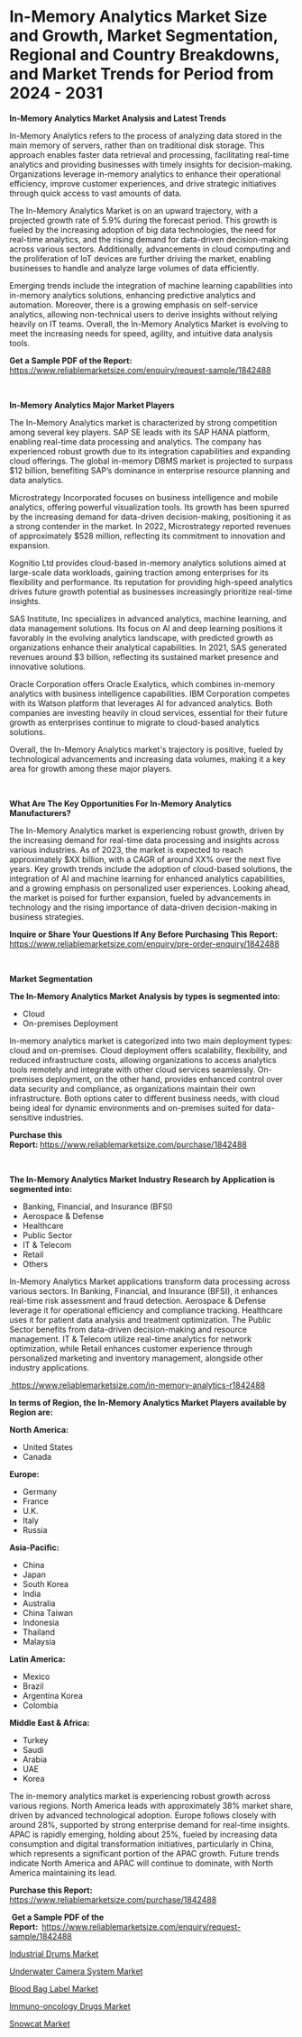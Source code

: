 <p><h1>In-Memory Analytics Market Size and Growth, Market Segmentation, Regional and Country Breakdowns, and Market Trends for Period from 2024 -  2031</h1></p><p><strong>In-Memory Analytics Market Analysis and Latest Trends</strong></p>
<p><p>In-Memory Analytics refers to the process of analyzing data stored in the main memory of servers, rather than on traditional disk storage. This approach enables faster data retrieval and processing, facilitating real-time analytics and providing businesses with timely insights for decision-making. Organizations leverage in-memory analytics to enhance their operational efficiency, improve customer experiences, and drive strategic initiatives through quick access to vast amounts of data.</p><p>The In-Memory Analytics Market is on an upward trajectory, with a projected growth rate of 5.9% during the forecast period. This growth is fueled by the increasing adoption of big data technologies, the need for real-time analytics, and the rising demand for data-driven decision-making across various sectors. Additionally, advancements in cloud computing and the proliferation of IoT devices are further driving the market, enabling businesses to handle and analyze large volumes of data efficiently.</p><p>Emerging trends include the integration of machine learning capabilities into in-memory analytics solutions, enhancing predictive analytics and automation. Moreover, there is a growing emphasis on self-service analytics, allowing non-technical users to derive insights without relying heavily on IT teams. Overall, the In-Memory Analytics Market is evolving to meet the increasing needs for speed, agility, and intuitive data analysis tools.</p></p>
<p><strong>Get a Sample PDF of the Report:&nbsp;</strong> <a href="https://www.reliablemarketsize.com/enquiry/request-sample/1842488?utm_campaign=1262&utm_medium=2&utm_source=Github&utm_content=ia&utm_term=16102024&utm_id=in-memory-analytics">https://www.reliablemarketsize.com/enquiry/request-sample/1842488</a></p>
<p>&nbsp;</p>
<p><strong>In-Memory Analytics Major Market Players</strong></p>
<p><p>The In-Memory Analytics market is characterized by strong competition among several key players. SAP SE leads with its SAP HANA platform, enabling real-time data processing and analytics. The company has experienced robust growth due to its integration capabilities and expanding cloud offerings. The global in-memory DBMS market is projected to surpass $12 billion, benefiting SAP’s dominance in enterprise resource planning and data analytics.</p><p>Microstrategy Incorporated focuses on business intelligence and mobile analytics, offering powerful visualization tools. Its growth has been spurred by the increasing demand for data-driven decision-making, positioning it as a strong contender in the market. In 2022, Microstrategy reported revenues of approximately $528 million, reflecting its commitment to innovation and expansion.</p><p>Kognitio Ltd provides cloud-based in-memory analytics solutions aimed at large-scale data workloads, gaining traction among enterprises for its flexibility and performance. Its reputation for providing high-speed analytics drives future growth potential as businesses increasingly prioritize real-time insights.</p><p>SAS Institute, Inc specializes in advanced analytics, machine learning, and data management solutions. Its focus on AI and deep learning positions it favorably in the evolving analytics landscape, with predicted growth as organizations enhance their analytical capabilities. In 2021, SAS generated revenues around $3 billion, reflecting its sustained market presence and innovative solutions.</p><p>Oracle Corporation offers Oracle Exalytics, which combines in-memory analytics with business intelligence capabilities. IBM Corporation competes with its Watson platform that leverages AI for advanced analytics. Both companies are investing heavily in cloud services, essential for their future growth as enterprises continue to migrate to cloud-based analytics solutions.</p><p>Overall, the In-Memory Analytics market's trajectory is positive, fueled by technological advancements and increasing data volumes, making it a key area for growth among these major players.</p></p>
<p>&nbsp;</p>
<p><strong>What Are The Key Opportunities For In-Memory Analytics Manufacturers?</strong></p>
<p><p>The In-Memory Analytics market is experiencing robust growth, driven by the increasing demand for real-time data processing and insights across various industries. As of 2023, the market is expected to reach approximately $XX billion, with a CAGR of around XX% over the next five years. Key growth trends include the adoption of cloud-based solutions, the integration of AI and machine learning for enhanced analytics capabilities, and a growing emphasis on personalized user experiences. Looking ahead, the market is poised for further expansion, fueled by advancements in technology and the rising importance of data-driven decision-making in business strategies.</p></p>
<p><strong>Inquire or Share Your Questions If Any Before Purchasing This Report:</strong> <a href="https://www.reliablemarketsize.com/enquiry/pre-order-enquiry/1842488?utm_campaign=1262&utm_medium=2&utm_source=Github&utm_content=ia&utm_term=16102024&utm_id=in-memory-analytics">https://www.reliablemarketsize.com/enquiry/pre-order-enquiry/1842488</a></p>
<p>&nbsp;</p>
<p><strong>Market Segmentation</strong></p>
<p><strong>The In-Memory Analytics Market Analysis by types is segmented into:</strong></p>
<p><ul><li>Cloud</li><li>On-premises Deployment</li></ul></p>
<p><p>In-memory analytics market is categorized into two main deployment types: cloud and on-premises. Cloud deployment offers scalability, flexibility, and reduced infrastructure costs, allowing organizations to access analytics tools remotely and integrate with other cloud services seamlessly. On-premises deployment, on the other hand, provides enhanced control over data security and compliance, as organizations maintain their own infrastructure. Both options cater to different business needs, with cloud being ideal for dynamic environments and on-premises suited for data-sensitive industries.</p></p>
<p><strong>Purchase this Report:&nbsp;</strong><a href="https://www.reliablemarketsize.com/purchase/1842488?utm_campaign=1262&utm_medium=2&utm_source=Github&utm_content=ia&utm_term=16102024&utm_id=in-memory-analytics">https://www.reliablemarketsize.com/purchase/1842488</a></p>
<p>&nbsp;</p>
<p><strong>The In-Memory Analytics Market Industry Research by Application is segmented into:</strong></p>
<p><ul><li>Banking, Financial, and Insurance (BFSI)</li><li>Aerospace & Defense</li><li>Healthcare</li><li>Public Sector</li><li>IT & Telecom</li><li>Retail</li><li>Others</li></ul></p>
<p><p>In-Memory Analytics Market applications transform data processing across various sectors. In Banking, Financial, and Insurance (BFSI), it enhances real-time risk assessment and fraud detection. Aerospace & Defense leverage it for operational efficiency and compliance tracking. Healthcare uses it for patient data analysis and treatment optimization. The Public Sector benefits from data-driven decision-making and resource management. IT & Telecom utilize real-time analytics for network optimization, while Retail enhances customer experience through personalized marketing and inventory management, alongside other industry applications.</p></p>
<p><a href="https://www.reliablemarketsize.com/in-memory-analytics-r1842488?utm_campaign=1262&utm_medium=2&utm_source=Github&utm_content=ia&utm_term=16102024&utm_id=in-memory-analytics">&nbsp;https://www.reliablemarketsize.com/in-memory-analytics-r1842488</a></p>
<p><strong>In terms of Region, the In-Memory Analytics Market Players available by Region are:</strong></p>
<p>
    <p> <strong> North America: </strong>
        <ul>
            <li>United States</li>
            <li>Canada</li>
        </ul>
        </p> 
    <p> <strong> Europe: </strong>
        <ul>
            <li>Germany</li>
            <li>France</li>
            <li>U.K.</li>
            <li>Italy</li>
            <li>Russia</li>
        </ul>
        </p> 
    <p> <strong> Asia-Pacific: </strong>
        <ul>
            <li>China</li>
            <li>Japan</li>
            <li>South Korea</li>
            <li>India</li>
            <li>Australia</li>
            <li>China Taiwan</li>
            <li>Indonesia</li>
            <li>Thailand</li>
            <li>Malaysia</li>
        </ul>
        </p> 
    <p> <strong> Latin America: </strong>
        <ul>
            <li>Mexico</li>
            <li>Brazil</li>
            <li>Argentina Korea</li>
            <li>Colombia</li>
        </ul>
        </p> 
    <p> <strong> Middle East & Africa: </strong>
        <ul>
            <li>Turkey</li>
            <li>Saudi</li>
            <li>Arabia</li>
            <li>UAE</li>
            <li>Korea</li>
        </ul>
    </p>
    </p>
<p><p>The in-memory analytics market is experiencing robust growth across various regions. North America leads with approximately 38% market share, driven by advanced technological adoption. Europe follows closely with around 28%, supported by strong enterprise demand for real-time insights. APAC is rapidly emerging, holding about 25%, fueled by increasing data consumption and digital transformation initiatives, particularly in China, which represents a significant portion of the APAC growth. Future trends indicate North America and APAC will continue to dominate, with North America maintaining its lead.</p></p>
<p><strong>Purchase this Report: </strong><a href="https://www.reliablemarketsize.com/purchase/1842488?utm_campaign=1262&utm_medium=2&utm_source=Github&utm_content=ia&utm_term=16102024&utm_id=in-memory-analytics">https://www.reliablemarketsize.com/purchase/1842488</a></p>
<p>&nbsp;<strong>Get a Sample PDF of the Report:&nbsp;&nbsp;</strong><a href="https://www.reliablemarketsize.com/enquiry/request-sample/1842488?utm_campaign=1262&utm_medium=2&utm_source=Github&utm_content=ia&utm_term=16102024&utm_id=in-memory-analytics">https://www.reliablemarketsize.com/enquiry/request-sample/1842488</a></p>
<p><strong></strong></p>
<p><p><a href="https://www.linkedin.com/pulse/industrial-drums-market-industry-trends-forecast-period-from-plwre?utm_campaign=1262&utm_medium=2&utm_source=Github&utm_content=ia&utm_term=16102024&utm_id=in-memory-analytics">Industrial Drums Market</a></p><p><a href="https://issuu.com/reportprime-2/docs/underwater-camera-system-market-siz_f61e1f6768d9d8?utm_campaign=1262&utm_medium=2&utm_source=Github&utm_content=ia&utm_term=16102024&utm_id=in-memory-analytics">Underwater Camera System Market</a></p><p><a href="https://www.linkedin.com/pulse/blood-bag-label-market-overview-forecast-2024-2031-detailed-2qlne?utm_campaign=1262&utm_medium=2&utm_source=Github&utm_content=ia&utm_term=16102024&utm_id=in-memory-analytics">Blood Bag Label Market</a></p><p><a href="https://github.com/birroctaymonyj/Market-Research-Report-List-1/blob/main/immuno-oncology-drugs-market.md?utm_campaign=1262&utm_medium=2&utm_source=Github&utm_content=ia&utm_term=16102024&utm_id=in-memory-analytics">Immuno-oncology Drugs Market</a></p><p><a href="https://issuu.com/reportprime-2/docs/snowcat-market-size-2030.pptx_be342f6ce6455f?utm_campaign=1262&utm_medium=2&utm_source=Github&utm_content=ia&utm_term=16102024&utm_id=in-memory-analytics">Snowcat Market</a></p></p>